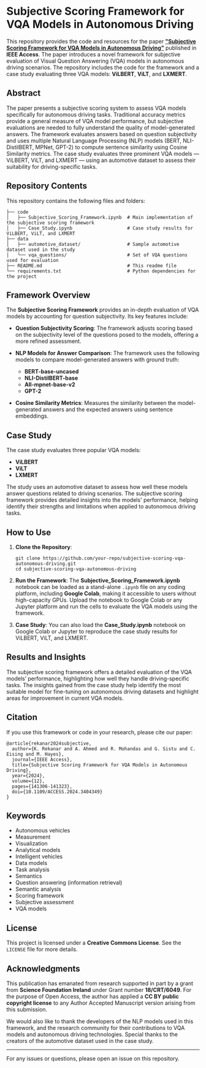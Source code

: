 # Subjective Scoring Framework for VQA Models in Autonomous Driving

This repository provides the code and resources for the paper **["Subjective Scoring Framework for VQA Models in Autonomous Driving"](https://ieeexplore.ieee.org/abstract/document/10536869)** published in **IEEE Access**. The paper introduces a novel framework for subjective evaluation of Visual Question Answering (VQA) models in autonomous driving scenarios. The repository includes the code for the framework and a case study evaluating three VQA models: **ViLBERT**, **ViLT**, and **LXMERT**.

## Abstract

The paper presents a subjective scoring system to assess VQA models specifically for autonomous driving tasks. Traditional accuracy metrics provide a general measure of VQA model performance, but subjective evaluations are needed to fully understand the quality of model-generated answers. The framework evaluates answers based on question subjectivity and uses multiple Natural Language Processing (NLP) models (BERT, NLI-DistilBERT, MPNet, GPT-2) to compute sentence similarity using Cosine Similarity metrics. The case study evaluates three prominent VQA models — ViLBERT, ViLT, and LXMERT — using an automotive dataset to assess their suitability for driving-specific tasks.

## Repository Contents

This repository contains the following files and folders:

```
├── code
│   ├── Subjective_Scoring_Framework.ipynb  # Main implementation of the subjective scoring framework
│   ├── Case_Study.ipynb                    # Case study results for ViLBERT, ViLT, and LXMERT
├── data
│   ├── automotive_dataset/                 # Sample automotive dataset used in the study
│   └── vqa_questions/                      # Set of VQA questions used for evaluation
├── README.md                               # This readme file
└── requirements.txt                        # Python dependencies for the project
```

## Framework Overview

The **Subjective Scoring Framework** provides an in-depth evaluation of VQA models by accounting for question subjectivity. Its key features include:

- **Question Subjectivity Scoring**: The framework adjusts scoring based on the subjectivity level of the questions posed to the models, offering a more refined assessment.
  
- **NLP Models for Answer Comparison**: The framework uses the following models to compare model-generated answers with ground truth:
  - **BERT-base-uncased**
  - **NLI-DistilBERT-base**
  - **All-mpnet-base-v2**
  - **GPT-2**
  
- **Cosine Similarity Metrics**: Measures the similarity between the model-generated answers and the expected answers using sentence embeddings.

## Case Study

The case study evaluates three popular VQA models:
- **ViLBERT**
- **ViLT**
- **LXMERT**

The study uses an automotive dataset to assess how well these models answer questions related to driving scenarios. The subjective scoring framework provides detailed insights into the models' performance, helping identify their strengths and limitations when applied to autonomous driving tasks.

## How to Use

1. **Clone the Repository**:
   ```
   git clone https://github.com/your-repo/subjective-scoring-vqa-autonomous-driving.git
   cd subjective-scoring-vqa-autonomous-driving
   ```

2. **Run the Framework**:
   The **Subjective_Scoring_Framework.ipynb** notebook can be loaded as a stand-alone `.ipynb` file on any coding platform, including **Google Colab**, making it accessible to users without high-capacity GPUs. Upload the notebook to Google Colab or any Jupyter platform and run the cells to evaluate the VQA models using the framework.

3. **Case Study**:
   You can also load the **Case_Study.ipynb** notebook on Google Colab or Jupyter to reproduce the case study results for ViLBERT, ViLT, and LXMERT.

## Results and Insights

The subjective scoring framework offers a detailed evaluation of the VQA models’ performance, highlighting how well they handle driving-specific tasks. The insights gained from the case study help identify the most suitable model for fine-tuning on autonomous driving datasets and highlight areas for improvement in current VQA models.

## Citation

If you use this framework or code in your research, please cite our paper:

```
@article{rekanar2024subjective,
  author={K. Rekanar and A. Ahmed and R. Mohandas and G. Sistu and C. Eising and M. Hayes},
  journal={IEEE Access},
  title={Subjective Scoring Framework for VQA Models in Autonomous Driving},
  year={2024},
  volume={12},
  pages={141306-141323},
  doi={10.1109/ACCESS.2024.3404349}
}
```

## Keywords

- Autonomous vehicles
- Measurement
- Visualization
- Analytical models
- Intelligent vehicles
- Data models
- Task analysis
- Semantics
- Question answering (information retrieval)
- Semantic analysis
- Scoring framework
- Subjective assessment
- VQA models

## License

This project is licensed under a **Creative Commons License**. See the `LICENSE` file for more details.

## Acknowledgments

This publication has emanated from research supported in part by a grant from **Science Foundation Ireland** under Grant number **18/CRT/6049**. For the purpose of Open Access, the author has applied a **CC BY public copyright license** to any Author Accepted Manuscript version arising from this submission.

We would also like to thank the developers of the NLP models used in this framework, and the research community for their contributions to VQA models and autonomous driving technologies. Special thanks to the creators of the automotive dataset used in the case study.

---

For any issues or questions, please open an issue on this repository.
